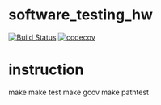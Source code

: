 # software_testing_hw
[![Build Status](https://travis-ci.org/Yun-Chih/software_testing_hw.svg?branch=master)](https://travis-ci.org/Yun-Chih/software_testing_hw)
[![codecov](https://codecov.io/gh/Yun-Chih/software_testing_hw/branch/master/graph/badge.svg)](https://codecov.io/gh/Yun-Chih/software_testing_hw)
# instruction
make 
make test
make gcov
make pathtest
